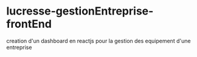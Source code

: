 # lucresse-gestionEntreprise-frontEnd
creation d'un dashboard en reactjs pour la gestion des equipement d'une entreprise
